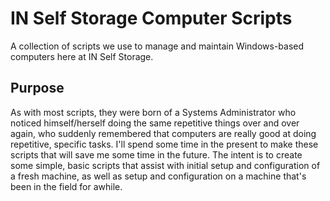 # IN Self Storage Computer Scripts
A collection of scripts we use to manage and maintain Windows-based computers here at IN Self Storage.

## Purpose
As with most scripts, they were born of a Systems Administrator who noticed himself/herself doing the same repetitive things over and over again, who suddenly remembered that computers are really good at doing repetitive, specific tasks. I'll spend some time in the present to make these scripts that will save me some time in the future. The intent is to create some simple, basic scripts that assist with initial setup and configuration of a fresh machine, as well as setup and configuration on a machine that's been in the field for awhile.
